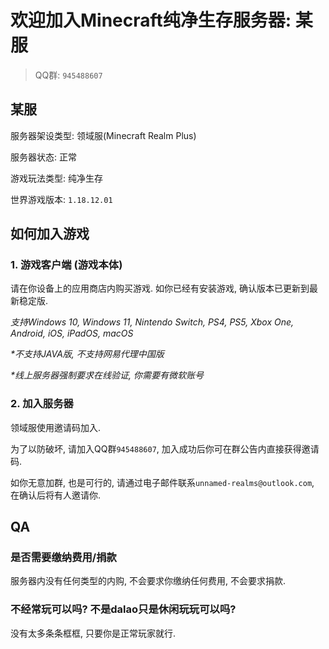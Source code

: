# 欢迎加入Minecraft纯净生存服务器: 某服

> QQ群: `945488607`

## 某服

服务器架设类型: 领域服(Minecraft Realm Plus)

服务器状态: 正常

游戏玩法类型: 纯净生存

世界游戏版本: `1.18.12.01`


## 如何加入游戏

### 1. 游戏客户端 (游戏本体)

请在你设备上的应用商店内购买游戏. 如你已经有安装游戏, 确认版本已更新到最新稳定版.

*支持Windows 10, Windows 11, Nintendo Switch, PS4, PS5, Xbox One, Android, iOS, iPadOS, macOS*

*\*不支持JAVA版, 不支持网易代理中国版*

*\*线上服务器强制要求在线验证, 你需要有微软账号*

### 2. 加入服务器

领域服使用邀请码加入.

为了以防破坏, 请加入QQ群`945488607`, 加入成功后你可在群公告内直接获得邀请码.

如你无意加群, 也是可行的, 请通过电子邮件联系`unnamed-realms@outlook.com`, 在确认后将有人邀请你.


## QA

### 是否需要缴纳费用/捐款

服务器内没有任何类型的内购, 不会要求你缴纳任何费用, 不会要求捐款.

### 不经常玩可以吗? 不是dalao只是休闲玩玩可以吗?

没有太多条条框框, 只要你是正常玩家就行.
